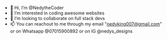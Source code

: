 - 👋 Hi, I’m @NedytheCoder
- 👀 I’m interested in coding awesome websites
- 💞️ I’m looking to collaborate on full stack devs
- 📫 You can reachout to me through my email "nedyking007@gmail.com" or on Whatsapp @07015900892 or on IG @nedys_designs 

<!---
NedytheCoder/NedytheCoder is a ✨ special ✨ repository because its `README.md` (this file) appears on your GitHub profile.
You can click the Preview link to take a look at your changes.
--->
